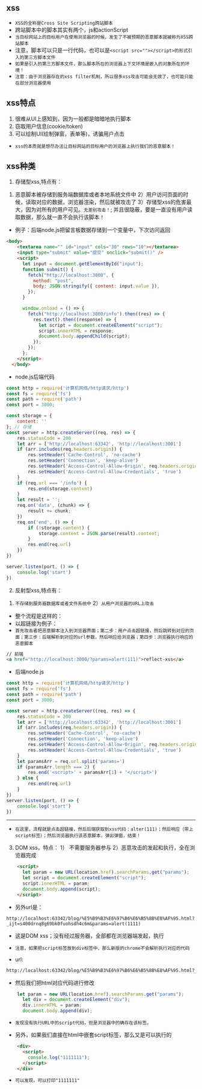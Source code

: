 ## xss
* `XSS的全称是Cross Site Scripting跨站脚本`
* 跨站脚本中的脚本其实有两个，js和actionScript
* `当目标网站上的目标用户在使用浏览器的时候，发生了不被预期的恶意脚本就被称为XSS跨站脚本`
* 注意，脚本可以只是一行代码，也可以是`<script src=""></script>的形式引入的第三方脚本文件`
* `如果是引入的第三方脚本文件，那么脚本所在的浏览器上下文环境是嵌入的对象所在的环境！`
* `注意：由于浏览器存在的xss filter机制，所以很多xss攻击可能会无效了，也可能只能在部分浏览器使用`

## xss特点
1. 很难从UI上感知到，因为一般都是暗暗地执行脚本
2. 窃取用户信息(cookie/token)
3. 可以绘制UI(绘制弹窗，表单等)，诱骗用户点击
* `xss的本质就是想尽办法让目标网站的目标用户的浏览器上执行我们的恶意脚本！`

## xss种类
1. 存储型xss,特点有：
1) 恶意脚本被存储到服务端数据库或者本地系统文件中
2）用户访问页面的时候，读取对应的数据，浏览器渲染，然后就被攻击了
3）存储型xss的危害最大，因为对所有的用户可见。`无差别攻击！`; 并且很隐蔽，要是一直没有用户读取数据，那么就一直不会执行该脚本！
* 例子：后端node.js把留言板数据存储到一个变量中，下次访问返回
```html
<body>
    <textarea name="" id="input" cols="30" rows="10"></textarea>
    <input type="submit" value="提交" onclick="submit()" />
    <script>
      let input = document.getElementById("input");
      function submit() {
        fetch("http://localhost:3000", {
          method: "post",
          body: JSON.stringify({ content: input.value }),
        });
      }

      window.onload = () => {
        fetch("http://localhost:3000/info").then((res) => {
          res.text().then((response) => {
            let script = document.createElement("script");
            script.innerHTML = response;
            document.body.appendChild(script);
          });
        });
      };
    </script>
  </body>
```
* node.js后端代码

```javascript
const http = require('计算机网络/http请求/http')
const fs = require('fs')
const path = require('path')
const port = 3000;

const storage = {
    content: ''
}; // 存储
const server = http.createServer((req, res) => {
    res.statusCode = 200
    let arr = ['http://localhost:63342', 'http://localhost:3001']
    if (arr.includes(req.headers.origin)) {
        res.setHeader('Cache-Control', 'no-cache')
        res.setHeader('Connection', 'keep-alive')
        res.setHeader('Access-Control-Allow-Origin', req.headers.origin) // req.headers.origin
        res.setHeader('Access-Control-Allow-Credentials', 'true')
    }
    if (req.url === '/info') {
        res.end(storage.content)
    }
    let result = '';
    req.on('data', (chunk) => {
        result += chunk;
    })
    req.on('end', () => {
        if (!storage.content) {
            storage.content = JSON.parse(result).content;
        }
        res.end(req.url)
    })
})

server.listen(port, () => {
    console.log('start')
})
```


2. 反射型xss,特点有：
1) `不存储到服务器数据库或者文件系统中`
2）`从用户浏览器的URL上攻击`
* 整个流程是这样的：
* 以超链接为例子：
* `首先攻击者把恶意脚本注入到浏览器界面；第二步：用户点击超链接，然后跳转到对应的页面；第三步：后端解析到对应的url参数，然后响应给浏览器；第四步：浏览器执行响应的恶意脚本`
```html
// 前端
<a href="http://localhost:3000/?params=alert(111)">reflect-xss</a>
```
* 后端node.js

```javascript
const http = require('计算机网络/http请求/http')
const fs = require('fs')
const path = require('path')
const port = 3000;

const server = http.createServer((req, res) => {
    res.statusCode = 200
    let arr = ['http://localhost:63342', 'http://localhost:3001']
    if (arr.includes(req.headers.origin)) {
        res.setHeader('Cache-Control', 'no-cache')
        res.setHeader('Connection', 'keep-alive')
        res.setHeader('Access-Control-Allow-Origin', req.headers.origin) // req.headers.origin
        res.setHeader('Access-Control-Allow-Credentials', 'true')
    }
    let paramsArr = req.url.split('params=')
    if (paramsArr.length === 2) {
        res.end('<script>' + paramsArr[1] + '</script>')
    } else {
        res.end(req.url)
    }
})
server.listen(port, () => {
    console.log('start')
})
```
---
* `在这里，流程就是点击超链接，然后后端获取到xss代码：alter(111)；然后响应（带上script标签）；然后浏览器执行该恶意脚本，弹出弹窗，结束！`

3. DOM xss，特点：
1） 不需要服务器参与
2）恶意攻击的发起和执行，全在浏览器完成
```html
    <script>
      let param = new URL(location.href).searchParams.get("params");
      let script = document.createElement("script");
      script.innerHTML = param;
      document.body.append(script);
    </script>
```
* 另外url是：
```text
http://localhost:63342/blog/%E5%B9%B3%E6%97%B6%E6%B5%8B%E8%AF%95.html?_ijt=s400drnq8g69bk0fuohsdh4c6m&params=alert(1111)
```
* 这是DOM xss；没有经过服务器，全部都在浏览器端发起，执行
  
* `注意，如果把script标签放到div标签中，那么新版的chrome不会解析执行对应的代码`
* url:
```html
http://localhost:63342/blog/%E5%B9%B3%E6%97%B6%E6%B5%8B%E8%AF%95.html?_ijt=s400drnq8g69bk0fuohsdh4c6m&params=<script>alert(1111)</script>
```
* 然后我们把html对应代码进行修改
```javascript
    let param = new URL(location.href).searchParams.get("params");
      let div = document.createElement("div");
      div.innerHTML = param;
      document.body.append(div);
```
* `发现没有执行URL中的script代码，但是浏览器中的确存在该标签。`

* 另外，如果我们直接在html中嵌套script标签，那么又是可以执行的
```html
    <div>
      <script>
        console.log("1111111");
      </script>
    </div>
```
* `可以发现，可以打印"1111111"`
